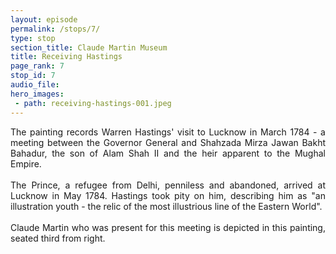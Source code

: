 ```yaml
---
layout: episode
permalink: /stops/7/
type: stop
section_title: Claude Martin Museum
title: Receiving Hastings
page_rank: 7
stop_id: 7
audio_file: 
hero_images:
 - path: receiving-hastings-001.jpeg
---
```


<div style="text-align: justify">
The painting records Warren Hastings' visit to Lucknow in March 1784 - a meeting between the Governor General and Shahzada Mirza Jawan Bakht Bahadur, the son of Alam Shah II and the heir apparent to the Mughal Empire.
</div>
<br />
<div style="text-align: justify">
The Prince, a refugee from Delhi, penniless and abandoned, arrived at Lucknow in May 1784. Hastings took pity on him, describing him as "an illustration youth - the relic of the most illustrious line of the Eastern World".
</div>
<br />
<div style="text-align: justify">
Claude Martin who was present for this meeting is depicted in this painting, seated third from right.
</div>
<br />



